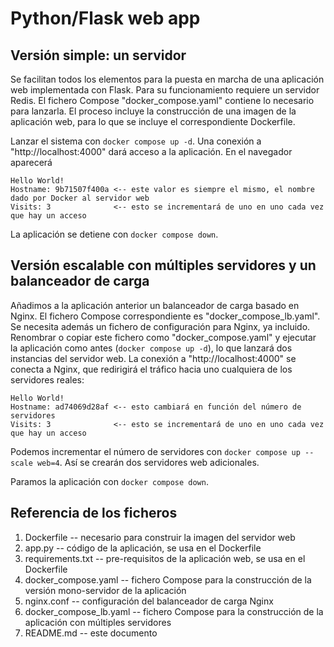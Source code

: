 # Python/Flask web app

## Versión simple: un servidor

Se facilitan todos los elementos para la puesta en marcha de una aplicación web implementada con Flask. Para su funcionamiento requiere un servidor Redis. El fichero Compose "docker_compose.yaml" contiene lo necesario para lanzarla. El proceso incluye la construcción de una imagen de la aplicación web, para lo que se incluye el correspondiente Dockerfile. 

Lanzar el sistema con `docker compose up -d`. Una conexión a "http://localhost:4000" dará acceso a la aplicación. En el navegador aparecerá

```
Hello World!
Hostname: 9b71507f400a <-- este valor es siempre el mismo, el nombre dado por Docker al servidor web
Visits: 3              <-- esto se incrementará de uno en uno cada vez que hay un acceso
```
La aplicación se detiene con `docker compose down`.

## Versión escalable con múltiples servidores y un balanceador de carga

Añadimos a la aplicación anterior un balanceador de carga basado en Nginx. El fichero Compose correspondiente es "docker_compose_lb.yaml". Se necesita además un fichero de configuración para Nginx, ya incluido. Renombrar o copiar este fichero como "docker_compose.yaml" y ejecutar la aplicación como antes (`docker compose up -d`), lo que lanzará dos instancias del servidor web. La conexión a "http://localhost:4000" se conecta a Nginx, que redirigirá el tráfico hacia uno cualquiera de los servidores reales:

```
Hello World!
Hostname: ad74069d28af <-- esto cambiará en función del número de servidores
Visits: 3              <-- esto se incrementará de uno en uno cada vez que hay un acceso
```
Podemos incrementar el número de servidores con `docker compose up --scale web=4`. Así se crearán dos servidores web adicionales. 

Paramos la aplicación con `docker compose down`.

## Referencia de los ficheros
1. Dockerfile -- necesario para construir la imagen del servidor web
2. app.py -- código de la aplicación, se usa en el Dockerfile
3. requirements.txt -- pre-requisitos de la aplicación web, se usa en el Dockerfile
4. docker_compose.yaml -- fichero Compose para la construcción de la versión mono-servidor de la aplicación
5. nginx.conf -- configuración del balanceador de carga Nginx
6. docker_compose_lb.yaml -- fichero Compose para la construcción de la aplicación con múltiples servidores
7. README.md -- este documento
